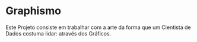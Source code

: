 # Graphismo
Este Projeto consiste em trabalhar com a arte da forma que um Cientista de Dados costuma lidar: através dos Gráficos.
